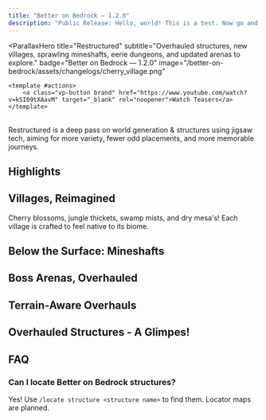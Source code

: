 ```yaml
---
title: "Better on Bedrock — 1.2.0"
description: "Public Release: Hello, world! This is a test. Now go and enjoy Better on Bedrock!"
---
```


<ParallaxHero
    title="Restructured"
    subtitle="Overhauled structures, new villages, sprawling mineshafts, eerie dungeons, and updated arenas to explore."
    badge="Better on Bedrock — 1.2.0"
    image="/better-on-bedrock/assets/changelogs/cherry_village.png"
>
    <template #actions>
        <a class="vp-button brand" href="https://www.youtube.com/watch?v=kSI09tXAavM" target="_blank" rel="noopener">Watch Teasers</a>
    </template>
</ParallaxHero>

<br />
<Callout tone="tip" label="What is Restructured?">
Restructured is a deep pass on world generation & structures using jigsaw tech, aiming for more variety, fewer odd placements, and more memorable journeys.
</Callout>

<br />
<StatBadge :items="[
    { value: '40+', label: 'New/Overhauled Structures' },
    { value: '4', label: 'Biome Villages' }
]" />

## Highlights
<FeatureGrid :features="[
    {
        icon: '🏘️',
        title: 'Biome-Specific Villages',
        description: 'Cherry Groves, Jungles, Swamps and Mesa villages now match their biomes for stronger fantasy and better gameplay.'
    },
    {
        icon: '⛏️',
        title: 'New Mineshaft',
        description: 'Vanilla mineshafts but bigger!'
    },
    {
        icon: '⚔️',
        title: 'Overhauled Boss Arenas',
        description: 'Smarter spaces for the Willager, Enchanter and other bosses'
    },
    {
        icon: '🗺️',
        title: 'Locate Structures',
        description: 'Use /locate structure or locator maps to find Better on Bedrock structures.'
    },
    {
        icon: '🌄',
        title: 'Terrain-Aware Generation',
        description: 'Restructured focuses on natural placement and seamless blending with terrain.'
    },
    {
        icon: '🥾',
        title: 'Pillager Camps',
        description: 'Ambush points and tactical bases spice up survival routes.'
    }
]" />

## Villages, Reimagined
Cherry blossoms, jungle thickets, swamp mists, and dry mesa's! Each village is crafted to feel native to its biome.
<GalleryMasonry :images="[
    {
        src: '/better-on-bedrock/assets/changelogs/cherry_village.png',
        alt: 'Cherry Grove Village',
        caption: 'Calm, elegant homes under pink canopies.'
    },
    {
        src: '/better-on-bedrock/assets/changelogs/jungle_village.png',
        alt: 'Jungle Village',
        caption: 'A work-in-progress look at dense jungle living.'
    },
    {
        src: '/better-on-bedrock/assets/changelogs/mesa_village.png',
        alt: 'Mesa Village',
        caption: 'A more dangerous Pillager presence.'
    },
    {
        src: '/better-on-bedrock/assets/changelogs/swamp_village.png',
        alt: 'Swamp Village',
        caption: 'A more dangerous Pillager presence.'
    }
]" />

## Below the Surface: Mineshafts

<GalleryMasonry :images="[
    {
        src: '/better-on-bedrock/assets/changelogs/mineshaft.png',
        alt: 'New Mineshaft',
        caption: 'Wider routes, better sightlines, new loot paths.'
    }
]" />

## Boss Arenas, Overhauled
<GalleryMasonry :images="[
    {
        src: '/better-on-bedrock/assets/changelogs/willager_boss.png',
        alt: 'Willager Arena',
        caption: 'A more fearsome battleground, with a totaly not suspicous chest.'
    },
    {
        src: '/better-on-bedrock/assets/changelogs/enchanter_boss.png',
        alt: 'Enchanter Arena',
        caption: 'The Enchanter returns with a new venue.'
    }
]" />

## Terrain-Aware Overhauls
<GalleryMasonry :images="[
    {
        src: '/better-on-bedrock/assets/changelogs/trader_outpost.png',
        alt: 'Trader Outpost',
        caption: 'Structures now fit more naturally into the world.'
    }
]" />

## Overhauled Structures - A Glimpes!
<GalleryMasonry :images="[
    {
        src: '/better-on-bedrock/assets/changelogs/adventure_camp.png',
        alt: 'Adventure Camp',
        caption: 'Adventure Camps feel more liks camps.'
    },
    {
        src: '/better-on-bedrock/assets/changelogs/pillage_ship.png',
        alt: 'Pillager Ship',
        caption: 'Pillagers who sail the seven seas. Yar Matey!'
    },
    {
        src: '/better-on-bedrock/assets/changelogs/well_dungeon.png',
        alt: 'Well Dungeon',
        caption: 'Redesigned for more combat experience with decent loot rewards.'
    },
    {
        src: '/better-on-bedrock/assets/changelogs/birch_waystone.png',
        alt: 'Trader Outpost',
        caption: 'Waystone Huts have biome variants.'
    },
    {
        src: '/better-on-bedrock/assets/changelogs/trail_digsite.png',
        alt: 'Trader Outpost',
        caption: 'I wonder what this sherd is..'
    }
]" />

## FAQ

### Can I locate Better on Bedrock structures?
Yes! Use `/locate structure <structure name>` to find them.
Locator maps are planned.
